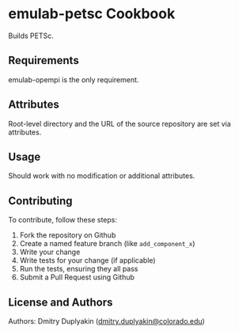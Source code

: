 emulab-petsc Cookbook
=====================

Builds PETSc.

Requirements
------------

emulab-opempi is the only requirement.

Attributes
----------

Root-level directory and the URL of the source repository are set via attributes.

Usage
-----

Should work with no modification or additional attributes.

Contributing
------------

To contribute, follow these steps:

1. Fork the repository on Github
2. Create a named feature branch (like `add_component_x`)
3. Write your change
4. Write tests for your change (if applicable)
5. Run the tests, ensuring they all pass
6. Submit a Pull Request using Github

License and Authors
-------------------

Authors: Dmitry Duplyakin (dmitry.duplyakin@colorado.edu)
